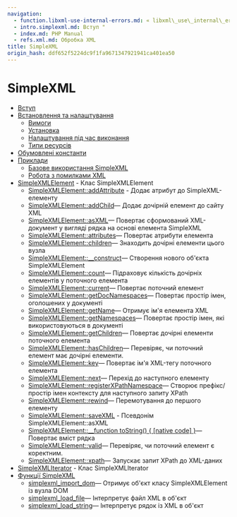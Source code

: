 ```yaml
---
navigation:
  - function.libxml-use-internal-errors.md: « libxml\_use\_internal\_errors
  - intro.simplexml.md: Вступ "
  - index.md: PHP Manual
  - refs.xml.md: Обробка XML
title: SimpleXML
origin_hash: ddf652f5224dc9f1fa9671347921941ca401ea50
---
```

# SimpleXML

-   [Вступ](intro.simplexml.md)
-   [Встановлення та налаштування](simplexml.setup.md)
    -   [Вимоги](simplexml.requirements.md)
    -   [Установка](simplexml.installation.md)
    -   [Налаштування під час виконання](simplexml.configuration.md)
    -   [Типи ресурсів](simplexml.resources.md)
-   [Обумовлені константи](simplexml.constants.md)
-   [Приклади](simplexml.examples.md)
    -   [Базове використання SimpleXML](simplexml.examples-basic.md)
    -   [Робота з помилками XML](simplexml.examples-errors.md)
-   [SimpleXMLElement](class.simplexmlelement.md) \- Клас SimpleXMLElement
    -   [SimpleXMLElement::addAttribute](simplexmlelement.addattribute.md) \- Додає атрибут до SimpleXML-елементу
    -   [SimpleXMLElement::addChild](simplexmlelement.addchild.md)— Додає дочірній елемент до сайту XML
    -   [SimpleXMLElement::asXML](simplexmlelement.asxml.md)— Повертає сформований XML-документ у вигляді рядка на основі елемента SimpleXML
    -   [SimpleXMLElement::attributes](simplexmlelement.attributes.md)— Повертає атрибути елемента
    -   [SimpleXMLElement::children](simplexmlelement.children.md)— Знаходить дочірні елементи цього вузла
    -   [SimpleXMLElement::\_\_construct](simplexmlelement.construct.md)— Створення нового об'єкта SimpleXMLElement
    -   [SimpleXMLElement::count](simplexmlelement.count.md)— Підраховує кількість дочірніх елементів у поточного елемента
    -   [SimpleXMLElement::current](simplexmlelement.current.md)— Повертає поточний елемент
    -   [SimpleXMLElement::getDocNamespaces](simplexmlelement.getdocnamespaces.md)— Повертає простір імен, оголошених у документі
    -   [SimpleXMLElement::getName](simplexmlelement.getname.md)— Отримує ім'я елемента XML
    -   [SimpleXMLElement::getNamespaces](simplexmlelement.getnamespaces.md)— Повертає простір імен, які використовуються в документі
    -   [SimpleXMLElement::getChildren](simplexmlelement.getchildren.md)— Повертає дочірні елементи поточного елемента
    -   [SimpleXMLElement::hasChildren](simplexmlelement.haschildren.md)— Перевіряє, чи поточний елемент має дочірні елементи.
    -   [SimpleXMLElement::key](simplexmlelement.key.md)— Повертає ім'я XML-тегу поточного елемента
    -   [SimpleXMLElement::next](simplexmlelement.next.md)— Перехід до наступного елементу
    -   [SimpleXMLElement::registerXPathNamespace](simplexmlelement.registerxpathnamespace.md)— Створює префікс/простір імен контексту для наступного запиту XPath
    -   [SimpleXMLElement::rewind](simplexmlelement.rewind.md)— Перемотування до першого елементу
    -   [SimpleXMLElement::saveXML](simplexmlelement.savexml.md) \- Псевдонім SimpleXMLElement::asXML
    -   [SimpleXMLElement::\_\_function toString() { \[native code\] }](simplexmlelement.tostring.md)— Повертає вміст рядка
    -   [SimpleXMLElement::valid](simplexmlelement.valid.md)— Перевіряє, чи поточний елемент є коректним.
    -   [SimpleXMLElement::xpath](simplexmlelement.xpath.md)— Запускає запит XPath до XML-даних
-   [SimpleXMLIterator](class.simplexmliterator.md) \- Клас SimpleXMLIterator
-   [Функції SimpleXML](ref.simplexml.md)
    -   [simplexml\_import\_dom](function.simplexml-import-dom.md)— Отримує об'єкт класу SimpleXMLElement із вузла DOM
    -   [simplexml\_load\_file](function.simplexml-load-file.md)— Інтерпретує файл XML в об'єкт
    -   [simplexml\_load\_string](function.simplexml-load-string.md)— Інтерпретує рядок із XML в об'єкт

